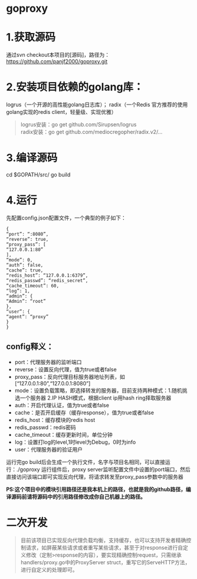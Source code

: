 # goproxy
# 1.获取源码
通过svn checkout本项目的[源码]，路径为：https://github.com/panjf2000/goproxy.git

# 2.安装项目依赖的golang库：
logrus（一个开源的高性能golang日志库）；
radix（一个Redis 官方推荐的使用golang实现的redis client，轻量级、实现优雅）
>logrus安装：go get github.com/Sirupsen/logrus  
>radix安装：go get github.com/mediocregopher/radix.v2/…

# 3.编译源码
cd $GOPATH/src/
go build

# 4.运行
先配置config.json配置文件，一个典型的例子如下：
```
{
“port”: “:8080”,
“reverse”: true,
“proxy_pass”: [
“127.0.0.1:80”
],
“mode”: 0,
“auth”: false,
“cache”: true,
“redis_host”: “127.0.0.1:6379”,
“redis_passwd”: “redis_secret”,
“cache_timeout”: 60,
“log”: 1,
“admin”: {
“Admin”: “root”
},
“user”: {
“agent”: “proxy”
}
}
```

## config释义：
- port：代理服务器的监听端口
- reverse：设置反向代理，值为true或者false
- proxy_pass：反向代理目标服务器地址列表，如[“127.0.0.1:80”,“127.0.0.1:8080”]
- mode：设置负载策略，即选择转发的服务器，目前支持两种模式：1.随机挑选一个服务器 2.IP HASH模式，根据client ip用hash ring择取服务器
- auth：开启代理认证，值为true或者false
- cache：是否开启缓存（缓存response），值为true或者false
- redis_host：缓存模块的redis host
- redis_passwd：redis密码
- cache_timeout：缓存更新时间，单位分钟
- log：设置打log的level,1时level为Debug，0时为info
- user：代理服务器的验证用户

  
  
运行完go build后会生成一个执行文件，名字与项目名相同，可以直接运行：./goproxy
运行组件后，proxy server监听配置文件中设置的port端口，然后直接访问该端口即可实现反向代理，将请求转发至proxy_pass参数中的服务器

**PS:这个项目中的模块引用路径还是我本机上的路径，也就是我的github路径，编译源码前请将源码中的引用路径修改成你自己机器上的路径。**

# 二次开发
>目前该项目已实现反向代理负载均衡，支持缓存，也可以支持开发者精确控制请求，如屏蔽某些请求或者重写某些请求，甚至于对response进行自定义修改（定制>response的内容），要实现精确控制request，只需继承handlers/proxy.go中的ProxyServer struct，重写它的ServeHTTP方法，进行自定义的处理即可。
